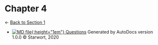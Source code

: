 # Chapter 4

← [Back to Section 1](..)

- [![MD file](https://img.icons8.com/windows/512/4a90e2/regular-document.png){:height="1em"} Questions](questions.html)
Generated by AutoDocs version 1.0.0 © Starwort, 2020
